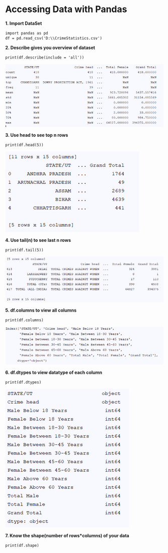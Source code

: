 # Accessing Data with Pandas

**1. Import DataSet**

````
import pandas as pd
df = pd.read_csv('D:\\CrimeStatistics.csv')
````

**2. Describe gives you overview of dataset**
````
print(df.describe(include = 'all'))
````
![alt text](https://raw.githubusercontent.com/AbhishekKumar4/Data-Visualization/master/Accessing_data_using_pandas/images/dataframe_describe.PNG)

**3. Use head to see top n rows**
````
print(df.head(5))
````
![alt text](https://raw.githubusercontent.com/AbhishekKumar4/Data-Visualization/master/Accessing_data_using_pandas/images/df_head.PNG)

**4. Use tail(n) to see last n rows**
````
print(df.tail(5))
````
![alt text](https://raw.githubusercontent.com/AbhishekKumar4/Data-Visualization/master/Accessing_data_using_pandas/images/tail_func.PNG)

**5. df.columns to view all columns**
````
print(df.columns)
````
![alt text](https://raw.githubusercontent.com/AbhishekKumar4/Data-Visualization/master/Accessing_data_using_pandas/images/viewallcolumns.PNG)

**6. df.dtypes to view datatype of each column**
````
print(df.dtypes)
````
![alt text](https://github.com/AbhishekKumar4/Data-Visualization/blob/master/Accessing_data_using_pandas/images/column_data_type.PNG)

**7. Know the shape(number of rows*columns) of your data**
````
print(df.shape)
````
